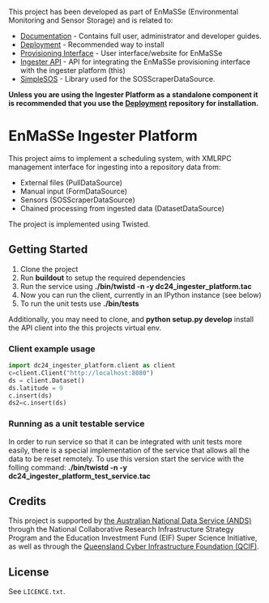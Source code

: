 This project has been developed as part of EnMaSSe (Environmental Monitoring and Sensor Storage) and is related to:

* [Documentation](https://github.com/jcu-eresearch/TDH-Rich-Data-Capture-Documentation) - Contains full user, administrator and developer guides.
* [Deployment](https://github.com/jcu-eresearch/EnMaSSe-Deployment) - Recommended way to install
* [Provisioning Interface](https://github.com/jcu-eresearch/TDH-rich-data-capture) - User interface/website for EnMaSSe
* [Ingester API](https://github.com/jcu-eresearch/jcu.dc24.ingesterapi) - API for integrating the EnMaSSe provisioning interface with the ingester platform (this)
* [SimpleSOS](https://github.com/jcu-eresearch/python-simplesos) - Library used for the SOSScraperDataSource.
 
**Unless you are using the Ingester Platform as a standalone component it is recommended that you use the [Deployment](https://github.com/jcu-eresearch/EnMaSSe-Deployment) repository for installation.**

# EnMaSSe Ingester Platform

This project aims to implement a scheduling system, with XMLRPC management interface for ingesting into a repository data from:
* External files (PullDataSource)
* Manual input (FormDataSource)
* Sensors (SOSScraperDataSource)
* Chained processing from ingested data (DatasetDataSource)

The project is implemented using Twisted.

## Getting Started

1. Clone the project
2. Run **buildout** to setup the required dependencies
3. Run the service using **./bin/twistd -n -y dc24_ingester_platform.tac**
4. Now you can run the client, currently in an IPython instance (see below)
5. To run the unit tests use **./bin/tests**

Additionally, you may need to clone, and **python setup.py develop** install
the API client into the this projects virtual env.

### Client example usage

```python
import dc24_ingester_platform.client as client
c=client.Client("http://localhost:8080")
ds = client.Dataset()
ds.latitude = 9
c.insert(ds)
ds2=c.insert(ds)
```

### Running as a unit testable service

In order to run service so that it can be integrated with unit tests more easily, there is a special
implementation of the service that allows all the data to be reset remotely. To use this version start
the service with the folling command: **./bin/twistd -n -y dc24_ingester_platform_test_service.tac**


Credits
-------

This project is supported by [the Australian National Data Service (ANDS)](http://www.ands.org.au/) through the National Collaborative Research Infrastructure Strategy Program and the Education Investment Fund (EIF) Super Science Initiative, as well as through the [Queensland Cyber Infrastructure Foundation (QCIF)](http://www.qcif.edu.au/).

License
-------

See `LICENCE.txt`.
